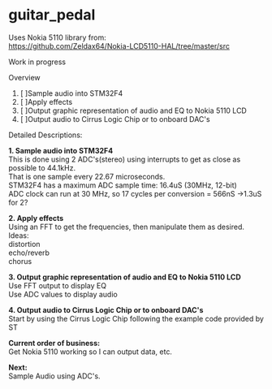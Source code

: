 # guitar_pedal

Uses Nokia 5110 library from:  
<https://github.com/Zeldax64/Nokia-LCD5110-HAL/tree/master/src>  

Work in progress 

Overview  
1. [ ]Sample audio into STM32F4
2. [ ]Apply effects
3. [ ]Output graphic representation of audio and EQ to Nokia 5110 LCD
4. [ ]Output audio to Cirrus Logic Chip or to onboard DAC's

Detailed Descriptions:

**1. Sample audio into STM32F4**  
  This is done using 2 ADC's(stereo) using interrupts to get as close as possible to 44.1kHz.  
  That is one sample every 22.67 microseconds.  
  STM32F4 has a maximum ADC sample time: 16.4uS (30MHz, 12-bit)  
  ADC clock can run at 30 MHz, so 17 cycles per conversion = 566nS ->1.3uS for 2?  

**2. Apply effects**    
  Using an FFT to get the frequencies, then manipulate them as desired.  
  Ideas:  
    distortion  
    echo/reverb  
    chorus  
    
**3. Output graphic representation of audio and EQ to Nokia 5110 LCD**  
  Use FFT output to display EQ  
  Use ADC values to display audio
  
**4. Output audio to Cirrus Logic Chip or to onboard DAC's**    
  Start by using the Cirrus Logic Chip following the example code provided by ST  
  
  **Current order of business:**  
    Get Nokia 5110 working so I can output data, etc.
  
  **Next:**  
    Sample Audio using ADC's.
  
